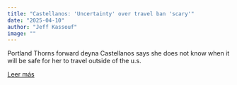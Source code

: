 ```yaml
---
title: "Castellanos: 'Uncertainty' over travel ban 'scary'"
date: "2025-04-10"
author: "Jeff Kassouf"
image: ""
---
```


Portland Thorns forward deyna Castellanos says she does not know when it will be safe for her to travel outside of the u.s.

[Leer más](https://www.espn.com/soccer/story/_/id/44616672/thorns-castellanos-potential-travel-ban-uncertainty-scary)
